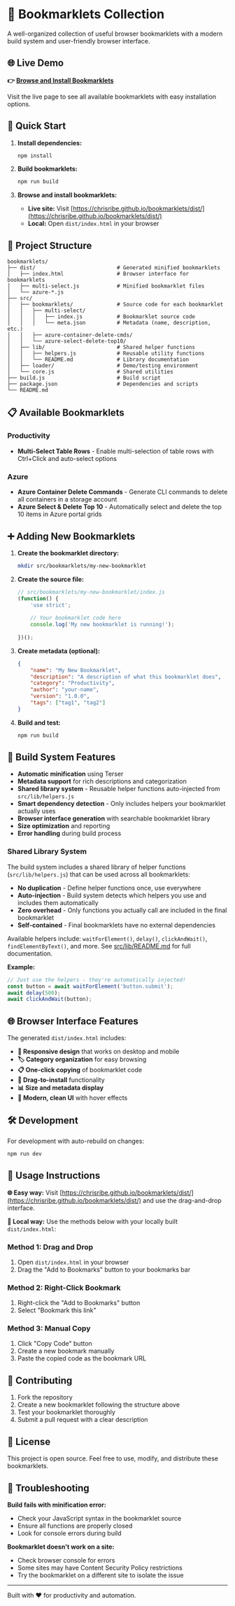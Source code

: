 # 🔖 Bookmarklets Collection

A well-organized collection of useful browser bookmarklets with a modern build system and user-friendly browser interface.

## 🌐 Live Demo

**👉 [Browse and Install Bookmarklets](https://chrisribe.github.io/bookmarklets/dist/)**

Visit the live page to see all available bookmarklets with easy installation options.

## 🚀 Quick Start

1. **Install dependencies:**
   ```bash
   npm install
   ```

2. **Build bookmarklets:**
   ```bash
   npm run build
   ```

3. **Browse and install bookmarklets:**
   - **Live site:** Visit [https://chrisribe.github.io/bookmarklets/dist/](https://chrisribe.github.io/bookmarklets/dist/)
   - **Local:** Open `dist/index.html` in your browser

## 📁 Project Structure

```
bookmarklets/
├── dist/                          # Generated minified bookmarklets
│   ├── index.html                 # Browser interface for bookmarklets
│   ├── multi-select.js            # Minified bookmarklet files
│   └── azure-*.js
├── src/
│   ├── bookmarklets/              # Source code for each bookmarklet
│   │   ├── multi-select/
│   │   │   ├── index.js           # Bookmarklet source code
│   │   │   └── meta.json          # Metadata (name, description, etc.)
│   │   ├── azure-container-delete-cmds/
│   │   └── azure-select-delete-top10/
│   ├── lib/                       # Shared helper functions
│   │   ├── helpers.js             # Reusable utility functions
│   │   └── README.md              # Library documentation
│   ├── loader/                    # Demo/testing environment
│   └── core.js                    # Shared utilities
├── build.js                       # Build script
├── package.json                   # Dependencies and scripts
└── README.md
```

## 📋 Available Bookmarklets

### Productivity
- **Multi-Select Table Rows** - Enable multi-selection of table rows with Ctrl+Click and auto-select options

### Azure
- **Azure Container Delete Commands** - Generate CLI commands to delete all containers in a storage account
- **Azure Select & Delete Top 10** - Automatically select and delete the top 10 items in Azure portal grids

## ➕ Adding New Bookmarklets

1. **Create the bookmarklet directory:**
   ```bash
   mkdir src/bookmarklets/my-new-bookmarklet
   ```

2. **Create the source file:**
   ```javascript
   // src/bookmarklets/my-new-bookmarklet/index.js
   (function() {
       'use strict';
       
       // Your bookmarklet code here
       console.log('My new bookmarklet is running!');
       
   })();
   ```

3. **Create metadata (optional):**
   ```json
   {
       "name": "My New Bookmarklet",
       "description": "A description of what this bookmarklet does",
       "category": "Productivity",
       "author": "your-name",
       "version": "1.0.0",
       "tags": ["tag1", "tag2"]
   }
   ```

4. **Build and test:**
   ```bash
   npm run build
   ```

## 🔧 Build System Features

- **Automatic minification** using Terser
- **Metadata support** for rich descriptions and categorization
- **Shared library system** - Reusable helper functions auto-injected from `src/lib/helpers.js`
- **Smart dependency detection** - Only includes helpers your bookmarklet actually uses
- **Browser interface generation** with searchable bookmarklet library
- **Size optimization** and reporting
- **Error handling** during build process

### Shared Library System

The build system includes a shared library of helper functions (`src/lib/helpers.js`) that can be used across all bookmarklets:

- **No duplication** - Define helper functions once, use everywhere
- **Auto-injection** - Build system detects which helpers you use and includes them automatically
- **Zero overhead** - Only functions you actually call are included in the final bookmarklet
- **Self-contained** - Final bookmarklets have no external dependencies

Available helpers include: `waitForElement()`, `delay()`, `clickAndWait()`, `findElementByText()`, and more. See [src/lib/README.md](src/lib/README.md) for full documentation.

**Example:**
```javascript
// Just use the helpers - they're automatically injected!
const button = await waitForElement('button.submit');
await delay(500);
await clickAndWait(button);
```

## 🌐 Browser Interface Features

The generated `dist/index.html` includes:

- **📱 Responsive design** that works on desktop and mobile
- **🏷️ Category organization** for easy browsing
- **📋 One-click copying** of bookmarklet code
- **🔖 Drag-to-install** functionality
- **📊 Size and metadata display**
- **🎨 Modern, clean UI** with hover effects

## 🛠️ Development

For development with auto-rebuild on changes:
```bash
npm run dev
```

## 📝 Usage Instructions

**🌐 Easy way:** Visit [https://chrisribe.github.io/bookmarklets/dist/](https://chrisribe.github.io/bookmarklets/dist/) and use the drag-and-drop interface.

**📁 Local way:** Use the methods below with your locally built `dist/index.html`:

### Method 1: Drag and Drop
1. Open `dist/index.html` in your browser
2. Drag the "Add to Bookmarks" button to your bookmarks bar

### Method 2: Right-Click Bookmark
1. Right-click the "Add to Bookmarks" button
2. Select "Bookmark this link"

### Method 3: Manual Copy
1. Click "Copy Code" button
2. Create a new bookmark manually
3. Paste the copied code as the bookmark URL

## 🤝 Contributing

1. Fork the repository
2. Create a new bookmarklet following the structure above
3. Test your bookmarklet thoroughly
4. Submit a pull request with a clear description

## 📄 License

This project is open source. Feel free to use, modify, and distribute these bookmarklets.

## 🐛 Troubleshooting

**Build fails with minification error:**
- Check your JavaScript syntax in the bookmarklet source
- Ensure all functions are properly closed
- Look for console errors during build

**Bookmarklet doesn't work on a site:**
- Check browser console for errors
- Some sites may have Content Security Policy restrictions
- Try the bookmarklet on a different site to isolate the issue

---

Built with ❤️ for productivity and automation.
